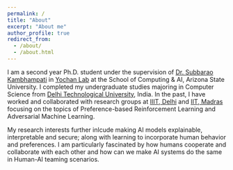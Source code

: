 ```yaml
---
permalink: /
title: "About"
excerpt: "About me"
author_profile: true
redirect_from: 
  - /about/
  - /about.html
---
```


I am a second year Ph.D. student under the supervision of [Dr. Subbarao Kambhampati](https://rakaposhi.eas.asu.edu/) in [Yochan Lab](https://yochan-lab.github.io/home/) at the School of Computing & AI, Arizona State University. I completed my undergraduate studies majoring in Computer Science from [Delhi Technological University](http://dtu.ac.in/), India. In the past, I have worked and collaborated with research groups at [IIIT, Delhi](http://faculty.iiitd.ac.in/~arunb/) and [IIT, Madras](http://www.cse.iitm.ac.in/~chester/) focusing on the topics of Preference-based Reinforcement Learning and Adversarial Machine Learning.  

My research interests further inlcude making AI models explainable, interpretable and secure; along with learning to incorporate human behavior and preferences. I am particularly fascinated by how humans cooperate and collaborate with each other and how can we make AI systems do the same in Human-AI teaming scenarios.  
